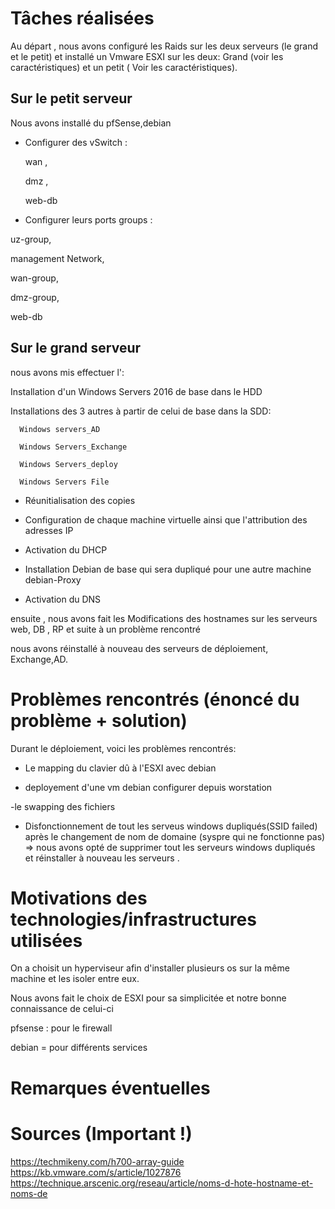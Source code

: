 # Tâches réalisées

Au départ , nous avons configuré les Raids sur les deux serveurs  (le grand et le petit) et installé un Vmware ESXI sur les deux: Grand (voir les caractéristiques) et un petit ( Voir les caractéristiques).

 ## Sur le petit serveur 

Nous avons installé du pfSense,debian

- Configurer des vSwitch : 

  wan  ,
  
  dmz , 
  
  web-db  

- Configurer leurs ports groups : 
 
 uz-group,
  
  management Network,
  
  wan-group,
  
  dmz-group,
  
  web-db


## Sur le grand serveur 

nous avons mis effectuer  l': 

  Installation d'un Windows Servers 2016 de base dans le HDD
  
  Installations des 3 autres  à  partir de celui de base dans la SDD:
 
      Windows servers_AD
 
      Windows Servers_Exchange
 
      Windows Servers_deploy 
 
      Windows Servers File
 
- Réunitialisation  des copies 
 
- Configuration de chaque machine virtuelle  ainsi que l'attribution des adresses IP  

- Activation du  DHCP 
  
- Installation Debian de base  qui sera dupliqué pour une autre machine  debian-Proxy 

- Activation du DNS 

ensuite , nous avons fait les Modifications des hostnames sur les serveurs  web, DB , RP et  suite à un problème rencontré 

nous avons réinstallé  à nouveau des serveurs de déploiement, Exchange,AD.


# Problèmes rencontrés (énoncé du problème + solution)

Durant le déploiement, voici les problèmes rencontrés:

- Le mapping du clavier dû à l'ESXI avec debian 

- deployement d'une vm debian configurer depuis worstation

-le  swapping des fichiers

- Disfonctionnement de tout les serveus windows dupliqués(SSID failed) après le changement de nom de domaine (syspre qui ne fonctionne pas) =>  nous avons opté de supprimer tout les serveurs windows dupliqués et  réinstaller à nouveau les serveurs .
 

# Motivations des technologies/infrastructures utilisées

On a choisit un hyperviseur afin d'installer plusieurs os sur la même machine et les isoler entre eux.

Nous avons fait le choix de ESXI pour sa simplicitée et notre bonne connaissance de celui-ci

pfsense : pour le firewall

debian = pour différents services

# Remarques éventuelles

# Sources (Important !)
https://techmikeny.com/h700-array-guide
https://kb.vmware.com/s/article/1027876
https://technique.arscenic.org/reseau/article/noms-d-hote-hostname-et-noms-de

